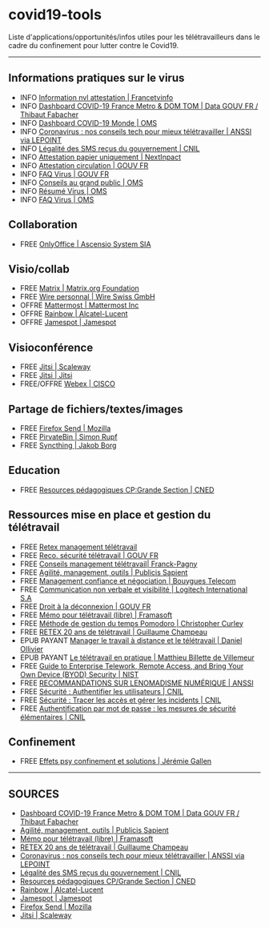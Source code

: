 # covid19-tools
Liste d'applications/opportunités/infos utiles pour les télétravailleurs dans le cadre du confinement pour lutter contre le Covid19.

***

## Informations pratiques sur le virus
- INFO [Information nvl attestation | Francetvinfo](https://www.francetvinfo.fr/sante/maladie/coronavirus/coronavirus-voici-comment-utiliser-la-nouvelle-attestation-numerique-de-deplacement-lors-du-confinement-disponible-sur-mobile-ce-matin_3901985.html)
- INFO [Dashboard COVID-19 France Metro & DOM TOM | Data GOUV FR / Thibaut Fabacher](https://www.data.gouv.fr/fr/reuses/5e7c79e87df4123db9049215/)
- INFO [Dashboard COVID-19 Monde | OMS](https://experience.arcgis.com/experience/685d0ace521648f8a5beeeee1b9125cd)
- INFO [Coronavirus : nos conseils tech pour mieux télétravailler | ANSSI via LEPOINT](https://www.lepoint.fr/high-tech-internet/coronavirus-nos-conseils-tech-pour-mieux-teletravailler-18-03-2020-2367619_47.php#xtor=CS3-192)
- INFO [Légalité des SMS reçus du gouvernement | CNIL](https://www.cnil.fr/fr/le-gouvernement-sadresse-aux-francais-par-sms-le-cadre-legal-applicable)
- INFO [Attestation papier uniquement | NextInpact](https://www.nextinpact.com/news/108799-confinement-en-france-telechargez-modele-dattestation-obligatoire-en-cas-deplacement.htm)
- INFO [Attestation circulation | GOUV FR](https://www.gouvernement.fr/sites/default/files/contenu/piece-jointe/2020/03/attestation_de_deplacement_derogatoire.pdf)
- INFO [FAQ Virus | GOUV FR](https://www.gouvernement.fr/info-coronavirus)
- INFO [Conseils au grand public | OMS](https://www.who.int/fr/emergencies/diseases/novel-coronavirus-2019/advice-for-public)
- INFO [Résumé Virus | OMS](https://www.who.int/fr/health-topics/coronavirus/coronavirus)
- INFO [FAQ Virus | OMS](https://www.who.int/fr/emergencies/diseases/novel-coronavirus-2019/advice-for-public/q-a-coronaviruses)

## Collaboration 
- FREE [OnlyOffice | Ascensio System SIA](https://personal.onlyoffice.com/fr)

## Visio/collab
- FREE [Matrix | Matrix.org Foundation](https://riot.im/app)
- FREE [Wire personnal | Wire Swiss GmbH](https://app.wire.com)
- OFFRE [Mattermost |  Mattermost Inc](https://mattermost.com/trial)
- OFFRE [Rainbow | Alcatel-Lucent](https://www.al-enterprise.com/en/business-continuity)
- OFFRE [Jamespot | Jamespot](https://launch.jamespot.com/?utm_source=ovh&utm_medium=opensolidarity&utm_campaign=opensolidarity)

## Visioconférence 
- FREE [Jitsi | Scaleway](https://ensemble.scaleway.com)
- FREE [Jitsi | Jitsi](https://jitsi.org/jitsi-meet)
- FREE/OFFRE [Webex | CISCO](https://help.webex.com/fr-fr/n80v1rcb/Cisco-Webex-Available-Free-in-These-Countries-COVID-19-Response)

## Partage de fichiers/textes/images 
- FREE [Firefox Send | Mozilla](https://send.firefox.com)
- FREE [PirvateBin | Simon Rupf](https://privatebin.info)
- FREE [Syncthing | Jakob Borg](https://syncthing.net)

## Education
- FREE [Resources pédagogiques CP:Grande Section | CNED](http://ressources-pedagogiques.org)

## Ressources mise en place et gestion du télétravail
- FREE [Retex management télétravail](https://www.widoobiz.com/2020/04/02/teletravail-comment-piloter-ses-equipes-a-distance/)
- FREE [Reco. sécurité télétravail | GOUV FR](https://www.cybermalveillance.gouv.fr/tous-nos-contenus/actualites/recommandations-securite-informatique-teletravail)
- FREE [Conseils management télétravail| Franck-Pagny](https://www.linkedin.com/pulse/kit-de-survie-pour-manager-%25C3%25A0-distance-franck-pagny)
- FREE [Agilité, management, outils | Publicis Sapient](https://blog.engineering.publicissapient.fr/wp-content/uploads/2020/03/KIT-DE-SURVIE-EN-TRAVAIL-A-DISTANCE-POUR-LA-COMMUNAUTE-ET-NOS-CLIENTS.pdf)
- FREE [Management confiance et négociation | Bouygues Telecom](https://www.bouyguestelecom-entreprises.fr/bblog/teletravail-4-regles-dor-pour-manager-a-distance)
- FREE [Communication non verbale et visibilité | Logitech International S.A](https://www.logitech.fr/fr-fr/video-collaboration/resources/think-tank/articles/article-3-tips-for-remote-workers.html)
- FREE [Droit à la déconnexion | GOUV FR](https://travail-emploi.gouv.fr/archives/archives-courantes/loi-travail-2016/les-principales-mesures-de-la-loi-travail/article/droit-a-la-deconnexion)
- FREE [Mémo pour télétravail (libre) | Framasoft](https://framasoft.frama.io/teletravail)
- FREE [Méthode de gestion du temps Pomodoro | Christopher Curley](https://www.businessinsider.fr/on-a-teste-la-technique-pomodoro-et-decouper-son-temps-en-tranches-de-25-minutes-permet-de-rester-plus-concentre)
- FREE [RETEX 20 ans de télétravail | Guillaume Champeau](https://twitter.com/gchampeau/status/1238200706844233728)
- EPUB PAYANT [Manager le travail à distance et le télétravail | Daniel Ollivier](https://www.eyrolles.com/Entreprise/Livre/manager-le-travail-a-distance-et-le-teletravail-9782378901325)
- EPUB PAYANT [Le télétravail en pratique | Matthieu Billette de Villemeur](https://www.la-librairie-rh.com/livre-rh/le-teletravail-en-pratique-teva.html)
- FREE [Guide to Enterprise Telework, Remote Access, and Bring Your Own Device (BYOD) Security | NIST](https://nvlpubs.nist.gov/nistpubs/SpecialPublications/NIST.SP.800-46r2.pdf)
- FREE [RECOMMANDATIONS SUR LENOMADISME NUMÉRIQUE | ANSSI](https://www.ssi.gouv.fr/uploads/2018/10/guide_nomadisme_anssi_pa_054_v1.pdf)
- FREE [Sécurité : Authentifier les utilisateurs | CNIL](https://www.cnil.fr/fr/securite-authentifier-les-utilisateurs)
- FREE [Sécurité : Tracer les accès et gérer les incidents | CNIL](https://www.cnil.fr/fr/securite-tracer-les-acces-et-gerer-les-incidents)
- FREE [Authentification par mot de passe : les mesures de sécurité élémentaires | CNIL](https://www.cnil.fr/fr/authentification-par-mot-de-passe-les-mesures-de-securite-elementaires)

## Confinement
- FREE [Effets psy confinement et solutions | Jérémie Gallen](https://www.youtube.com/watch?v=VvuVFRn5bYY)

***

## SOURCES
- [Dashboard COVID-19 France Metro & DOM TOM | Data GOUV FR / Thibaut Fabacher](https://amicale.net/@opendata/103894391433677223)
- [Agilité, management, outils | Publicis Sapient](https://mastodon.social/@alatitude77/103872253362622622)
- [Mémo pour télétravail (libre) | Framasoft](https://framapiaf.org/@jeeynet/103852524565213853)
- [RETEX 20 ans de télétravail | Guillaume Champeau](https://mamot.fr/@Cboy13/103814774102845312)
- [Coronavirus : nos conseils tech pour mieux télétravailler | ANSSI via LEPOINT](https://www.linkedin.com/posts/anssi-fr_coronavirus-nos-conseils-tech-pour-mieux-activity-6646085382695981056-Cmrt)
- [Légalité des SMS reçus du gouvernement | CNIL](https://www.linkedin.com/posts/cnil---commission-nationale-de-l%27informatique-et-des-libert-s_covid19-activity-6646331966209830912-BmXM)
- [Resources pédagogiques CP/Grande Section | CNED](https://mastodon.gougere.fr/@bortzmeyer/103843108649885420)
- [Rainbow | Alcatel-Lucent](https://open-solidarity.com)
- [Jamespot | Jamespot](https://open-solidarity.com)
- [Firefox Send | Mozilla](https://mamot.fr/@Mozilla/103843949666813101)
- [Jitsi | Scaleway](https://mastodon.etalab.gouv.fr/@maxauvy/103843034199722307)
